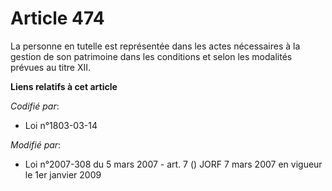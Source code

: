 # Article 474

La personne en tutelle est représentée dans les actes nécessaires à la gestion de son patrimoine dans les conditions et selon
les modalités prévues au titre XII.

**Liens relatifs à cet article**

_Codifié par_:

  - Loi n°1803-03-14

_Modifié par_:

  - Loi n°2007-308 du 5 mars 2007 - art. 7 () JORF 7 mars 2007 en vigueur le 1er janvier 2009
